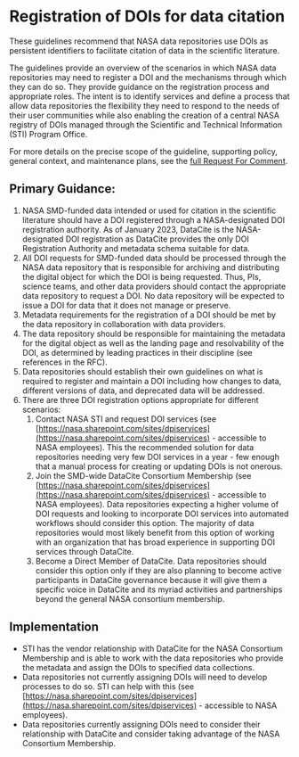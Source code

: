 # Registration of DOIs for data citation

These guidelines recommend that NASA data repositories use DOIs as persistent identifiers to facilitate citation of data in the scientific literature. 

The guidelines provide an overview of the scenarios in which NASA data repositories may need to register a DOI and the mechanisms through which they can do so. They provide guidance on the registration process and appropriate roles. The intent is to identify services and define a process that allow data repositories the flexibility they need to respond to the needs of their user communities while also enabling the creation of a central NASA registry of DOIs managed through the Scientific and Technical Information (STI) Program Office.

For more details on the precise scope of the guideline, supporting policy, general context, and maintenance plans, see the [full Request For Comment]("request_for_comment/draft/RFC_001_data_citation_identifier.md).

## Primary Guidance:
1. NASA SMD-funded data intended or used for citation in the scientific literature should have a DOI registered through a NASA-designated DOI registration authority. As of January 2023, DataCite is the NASA-designated DOI registration as DataCite provides the only DOI Registration Authority and metadata schema suitable for data. 
1. All DOI requests for SMD-funded data should be processed through the NASA data repository that is responsible for archiving and distributing the digital object for which the DOI is being requested. Thus, PIs, science teams, and other data providers should contact the appropriate data repository to request a DOI. No data repository will be expected to issue a DOI for data that it does not manage or preserve.
1. Metadata requirements for the registration of a DOI should be met by the data repository in collaboration with data providers.
1. The data repository should be responsible for maintaining the metadata for the digital object as well as the landing page and resolvability of the DOI, as determined by leading practices in their discipline (see references in the RFC).
1. Data repositories should establish their own guidelines on what is required to register and maintain a DOI including how changes to data, different versions of data, and deprecated data will be addressed.
1. There are three DOI registration options appropriate for different scenarios:
	1. Contact NASA STI and request DOI services (see [https://nasa.sharepoint.com/sites/dpiservices](https://nasa.sharepoint.com/sites/dpiservices)  - accessible to NASA employees). This the recommended solution for data repositories needing very few DOI services in a year - few enough that a manual process for creating or updating DOIs is not onerous.
	1. Join the SMD-wide DataCite Consortium Membership (see [https://nasa.sharepoint.com/sites/dpiservices](https://nasa.sharepoint.com/sites/dpiservices)  - accessible to NASA employees).  Data repositories expecting a higher volume of DOI requests and looking to incorporate DOI services into automated workflows should consider this option. The majority of data repositories would most likely benefit from this option of working with an organization that has broad experience in supporting DOI services through DataCite.  
	1. Become a Direct Member of DataCite. Data repositories should consider this option only if they are also planning to become active participants in DataCite governance because it will give them a specific voice in DataCite and its myriad activities and partnerships beyond the general NASA consortium membership.

## Implementation
* STI has the vendor relationship with DataCite for the NASA Consortium Membership and is able to work with the data repositories who provide the metadata and assign the DOIs to specified data collections. 
* Data repositories not currently assigning DOIs will need to develop processes to do so. STI can help with this (see [https://nasa.sharepoint.com/sites/dpiservices](https://nasa.sharepoint.com/sites/dpiservices)  - accessible to NASA employees). 
* Data repositories currently assigning DOIs need to consider their relationship with DataCite and consider taking advantage of the NASA Consortium Membership.